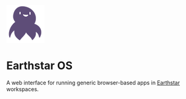 ![](img/earthstar-logo-small.png)

# Earthstar OS

A web interface for running generic browser-based apps in [Earthstar](https://github.com/cinnamon-bun/earthstar) workspaces.
